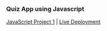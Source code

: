 ### Quiz App using Javascript
[JavaScript Project 1](https://github.com/Ayushsaini20/JavaScript-Project) | [Live Deployment ](https://ayushsaini20.github.io/JavaScript-Project/)
